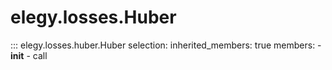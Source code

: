 
# elegy.losses.Huber

::: elegy.losses.huber.Huber
    selection:
        inherited_members: true
        members:
            - __init__
            - call